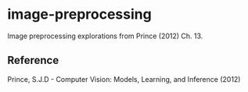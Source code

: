 # image-preprocessing
Image preprocessing explorations from Prince (2012) Ch. 13.

## Reference
Prince, S.J.D - Computer Vision: Models, Learning, and Inference (2012)

